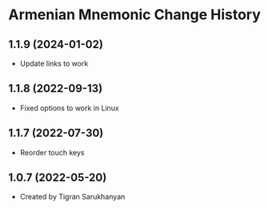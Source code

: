 Armenian Mnemonic Change History
====================

1.1.9 (2024-01-02)
----------------
* Update links to work

1.1.8 (2022-09-13)
----------------
* Fixed options to work in Linux

1.1.7 (2022-07-30)
----------------
* Reorder touch keys

1.0.7 (2022-05-20)
----------------
* Created by Tigran Sarukhanyan
